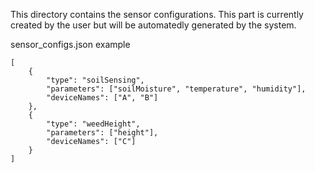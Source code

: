 This directory contains the sensor configurations. This part is currently created by the user but will be automatedly generated by the system.


sensor_configs.json example


```JS
[
    {
        "type": "soilSensing", 
        "parameters": ["soilMoisture", "temperature", "humidity"], 
        "deviceNames": ["A", "B"]
    }, 
    {
        "type": "weedHeight", 
        "parameters": ["height"], 
        "deviceNames": ["C"]
    }
]
```
